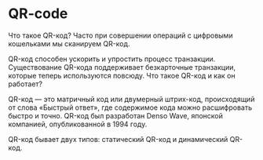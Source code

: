 # QR-code
Что такое QR-код?
Часто при совершении операций с цифровыми кошельками мы сканируем QR-код. 

 QR-код способен ускорить и упростить процесс транзакции. Существование QR-кода поддерживает безкарточные транзакции, которые теперь используются повсюду. Что такое QR-код и как он работает?

QR-код — это матричный код или двумерный штрих-код, происходящий от слова «Быстрый ответ», где содержимое кода можно расшифровать быстро и точно. QR-код был разработан Denso Wave, японской компанией, опубликованной в 1994 году.

QR-код бывает двух типов: статический QR-код и динамический QR-код.
